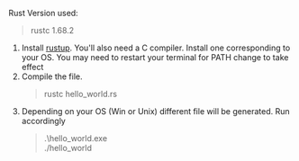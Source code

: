 Rust Version used:

> rustc 1.68.2

1. Install [rustup](https://rustup.rs/). You'll also need a C compiler. Install one corresponding to your OS. You may need to restart your terminal for PATH change to take effect
2. Compile the file.
   > rustc hello_world.rs
3. Depending on your OS (Win or Unix) different file will be generated. Run accordingly
   > .\hello_world.exe  
   > ./hello_world
